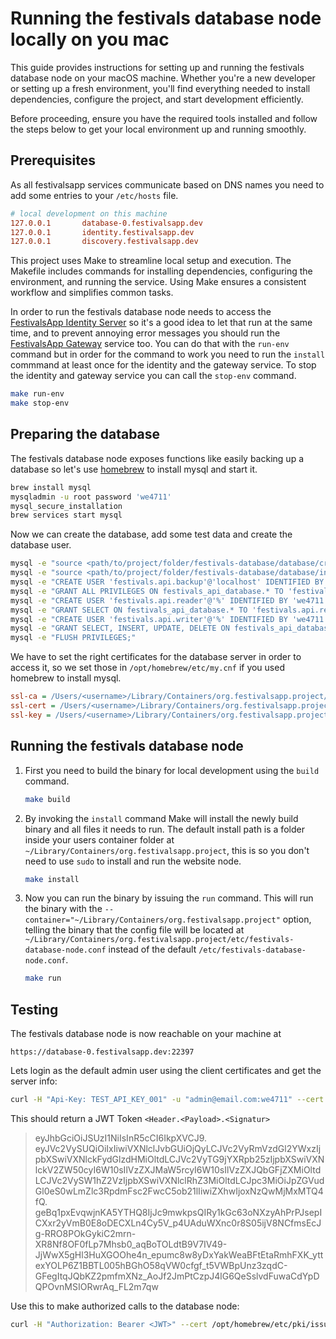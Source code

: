 # Running the festivals database node locally on you mac

This guide provides instructions for setting up and running the festivals database node on your macOS machine. Whether you're a new developer or setting up a fresh environment, you'll find everything needed to install dependencies, configure the project, and start development efficiently.  

Before proceeding, ensure you have the required tools installed and follow the steps below to get your local environment up and running smoothly.  

## Prerequisites

As all festivalsapp services communicate based on DNS names you need to add some entries to your `/etc/hosts` file.

```ini
# local development on this machine
127.0.0.1       database-0.festivalsapp.dev
127.0.0.1       identity.festivalsapp.dev
127.0.0.1       discovery.festivalsapp.dev
```

This project uses Make to streamline local setup and execution. The Makefile includes commands for installing dependencies, configuring the environment, and running the service. Using Make ensures a consistent workflow and simplifies common tasks.

In order to run the festivals database node needs to access the [FestivalsApp Identity Server](https://github.com/Festivals-App/festivals-identity-server) so it's a good idea to let that run at the same time, and to prevent annoying error messages you should run the [FestivalsApp Gateway](https://github.com/Festivals-App/festivals-gateway) service too. You can do that with the `run-env` command but in order for the command to work you need to run the `install` commmand at least once for the identity and the gateway service. To stop the identity and gateway service you can call the `stop-env` command.

```bash
make run-env
make stop-env
```

## Preparing the database

The festivals database node exposes functions like easily backing up a database so let's use [homebrew](https://brew.sh/) to install mysql and start it.

```bash
brew install mysql
mysqladmin -u root password 'we4711'
mysql_secure_installation
brew services start mysql
```

Now we can create the database, add some test data and create the database user.

```bash
mysql -e "source <path/to/project/folder/festivals-database/database/create_database.sql>"
mysql -e "source <path/to/project/folder/festivals-database/database/insert_testdata.sql>"
mysql -e "CREATE USER 'festivals.api.backup'@'localhost' IDENTIFIED BY 'we4711' REQUIRE SUBJECT '/CN=FestivalsApp Database Client';"
mysql -e "GRANT ALL PRIVILEGES ON festivals_api_database.* TO 'festivals.api.backup'@'localhost';"
mysql -e "CREATE USER 'festivals.api.reader'@'%' IDENTIFIED BY 'we4711' REQUIRE SUBJECT '/CN=FestivalsApp Database Client';"
mysql -e "GRANT SELECT ON festivals_api_database.* TO 'festivals.api.reader'@'%';"
mysql -e "CREATE USER 'festivals.api.writer'@'%' IDENTIFIED BY 'we4711' REQUIRE SUBJECT '/CN=FestivalsApp Database Client';"
mysql -e "GRANT SELECT, INSERT, UPDATE, DELETE ON festivals_api_database.* TO 'festivals.api.writer'@'%';"
mysql -e "FLUSH PRIVILEGES;"
```

We have to set the right certificates for the database server in order to access it, so we set those in `/opt/homebrew/etc/my.cnf` if you used homebrew to install mysql.

```ini
ssl-ca = /Users/<username>/Library/Containers/org.festivalsapp.project/usr/local/festivals-database-node/ca.pem
ssl-cert = /Users/<username>/Library/Containers/org.festivalsapp.project/usr/local/festivals-database-node/database.pem
ssl-key = /Users/<username>/Library/Containers/org.festivalsapp.project/usr/local/festivals-database-node/databasekey.pem
```

## Running the festivals database node

1. First you need to build the binary for local development using the `build` command.

    ```bash
    make build
    ```

2. By invoking the `install` command Make will install the newly build binary and all files it needs to run. The default install path is a folder inside your users container folder at `~/Library/Containers/org.festivalsapp.project`, this is so you don't need to use `sudo` to install and run the website node.

    ```bash
    make install
    ```

3. Now you can run the binary by issuing the `run` command. This will run the binary with the `--container="~/Library/Containers/org.festivalsapp.project"` option, telling the binary that the config file will be located at `~/Library/Containers/org.festivalsapp.project/etc/festivals-database-node.conf` instead of the default `/etc/festivals-database-node.conf`.

    ```bash
    make run
    ```

## Testing

The festivals database node is now reachable on your machine at

```text
https://database-0.festivalsapp.dev:22397
```

Lets login as the default admin user using the client certificates and get the server info:

```bash
curl -H "Api-Key: TEST_API_KEY_001" -u "admin@email.com:we4711" --cert /opt/homebrew/etc/pki/issued/client.crt --key /opt/homebrew/etc/pki/private/client.key --cacert /opt/homebrew/etc/pki/ca.crt https://identity.festivalsapp.dev:22580/users/login
```

This should return a JWT Token `<Header.<Payload>.<Signatur>`

  > eyJhbGciOiJSUzI1NiIsInR5cCI6IkpXVCJ9.
  > eyJVc2VySUQiOiIxIiwiVXNlclJvbGUiOjQyLCJVc2VyRmVzdGl2YWxzIjpbXSwiVXNlckFydGlzdHMiOltdLCJVc2VyTG9jYXRpb25zIjpbXSwiVXNlckV2ZW50cyI6W10sIlVzZXJMaW5rcyI6W10sIlVzZXJQbGFjZXMiOltdLCJVc2VySW1hZ2VzIjpbXSwiVXNlclRhZ3MiOltdLCJpc3MiOiJpZGVudGl0eS0wLmZlc3RpdmFsc2FwcC5ob21lIiwiZXhwIjoxNzQwMjMxMTQ4fQ.
  > geBq1pxEvqwjnKA5YTHQ8IjJc9mwkpsQIRy1kGc63oNXzyAhPrPJsepICXxr2yVmB0E8oDECXLn4Cy5V_p4UAduWXnc0r8S05ijV8NCfmsEcJg-RRO8POkGykiC2mrn-XR8Nf8OF0fLp7Mhsb0_aqBoTOLdtB9V7IV49-JjWwX5gHl3HuXGOOhe4n_epumc8w8yDxYakWeaBFtEtaRmhFXK_yttexYOLP6Z1BBTL005hBGhO58qVW0cfgf_t5VWBpUnz3zqdC-GFegItqJQbKZ2pmfmXNz_AoJf2JmPtCzpJ4lG6QeSslvdFuwaCdYpDQPOvnMSIORwrAq_FL2m7qw

Use this to make authorized calls to the database node:

```bash
curl -H "Authorization: Bearer <JWT>" --cert /opt/homebrew/etc/pki/issued/client.crt --key /opt/homebrew/etc/pki/private/client.key --cacert /opt/homebrew/etc/pki/ca.crt https://database-0.festivalsapp.dev:22397/info
```
